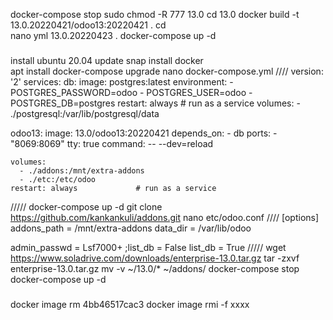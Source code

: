 docker-compose stop
sudo chmod -R 777 13.0
cd 13.0
docker build -t 13.0.20220421/odoo13:20220421 .
cd\
nano yml
13.0.20220423 .
docker-compose up -d

###
install ubuntu 20.04
update
snap install docker         
apt install docker-compose
upgrade
nano docker-compose.yml
//// 
version: '2'
services:
  db:
    image: postgres:latest
    environment:
      - POSTGRES_PASSWORD=odoo
      - POSTGRES_USER=odoo
      - POSTGRES_DB=postgres
    restart: always             # run as a service
    volumes:
        - ./postgresql:/var/lib/postgresql/data

  odoo13:
    image: 13.0/odoo13:20220421
    depends_on:
      - db
    ports:
      - "8069:8069"
    tty: true
    command: -- --dev=reload

    volumes:
      - ./addons:/mnt/extra-addons
      - ./etc:/etc/odoo
    restart: always             # run as a service 
/////
docker-compose up -d
git clone https://github.com/kankankuli/addons.git
nano etc/odoo.conf
////
[options]
addons_path = /mnt/extra-addons
data_dir = /var/lib/odoo

admin_passwd = Lsf7000+
;list_db = False
list_db = True
/////
wget https://www.soladrive.com/downloads/enterprise-13.0.tar.gz
tar -zxvf enterprise-13.0.tar.gz
mv -v ~/13.0/* ~/addons/
docker-compose stop
docker-compose up -d


###
docker image rm 4bb46517cac3
docker image rmi -f xxxx
